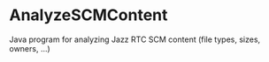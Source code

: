 # AnalyzeSCMContent
Java program for analyzing Jazz RTC SCM content (file types, sizes, owners, ...)
